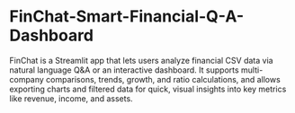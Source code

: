 # FinChat-Smart-Financial-Q-A-Dashboard
FinChat is a Streamlit app that lets users analyze financial CSV data via natural language Q&A or an interactive dashboard. It supports multi-company comparisons, trends, growth, and ratio calculations, and allows exporting charts and filtered data for quick, visual insights into key metrics like revenue, income, and assets.
